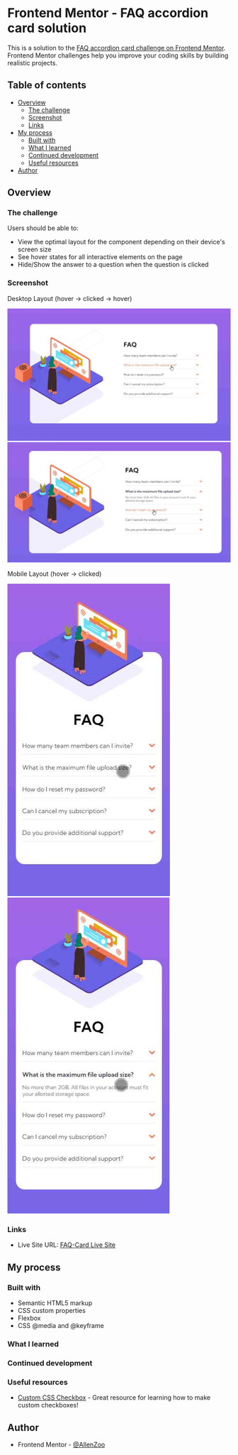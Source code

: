 # Frontend Mentor - FAQ accordion card solution

This is a solution to the [FAQ accordion card challenge on Frontend Mentor](https://www.frontendmentor.io/challenges/faq-accordion-card-XlyjD0Oam). Frontend Mentor challenges help you improve your coding skills by building realistic projects.

## Table of contents

- [Overview](#overview)
  - [The challenge](#the-challenge)
  - [Screenshot](#screenshot)
  - [Links](#links)
- [My process](#my-process)
  - [Built with](#built-with)
  - [What I learned](#what-i-learned)
  - [Continued development](#continued-development)
  - [Useful resources](#useful-resources)
- [Author](#author)


## Overview

### The challenge

Users should be able to:

- View the optimal layout for the component depending on their device's screen size
- See hover states for all interactive elements on the page
- Hide/Show the answer to a question when the question is clicked

### Screenshot
Desktop Layout (hover -> clicked -> hover)

![](https://github.com/AllenZoo/FAQ-Card/blob/master/FAQ-screenshots/desktophoverstate.PNG)
![](https://github.com/AllenZoo/FAQ-Card/blob/master/FAQ-screenshots/desktopclicked_andhoverstate.PNG)


Mobile Layout (hover -> clicked)

![](https://github.com/AllenZoo/FAQ-Card/blob/master/FAQ-screenshots/phone_hover.PNG)
![](https://github.com/AllenZoo/FAQ-Card/blob/master/FAQ-screenshots/phone_clicked.PNG)

### Links
- Live Site URL: [FAQ-Card Live Site](https://allenzoo.github.io/FAQ-Card/)

## My process

### Built with

- Semantic HTML5 markup
- CSS custom properties
- Flexbox
- CSS @media and @keyframe


### What I learned




### Continued development



### Useful resources

- [Custom CSS Checkbox](https://moderncss.dev/pure-css-custom-checkbox-style/) - Great resource for learning how to make custom checkboxes!


## Author

- Frontend Mentor - [@AllenZoo](https://www.frontendmentor.io/profile/AllenZoo)
